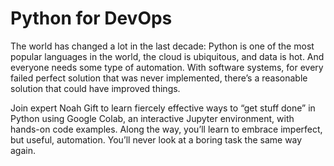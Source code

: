 # Python for DevOps

The world has changed a lot in the last decade: Python is one of the most popular languages in the world, the cloud is ubiquitous, and data is hot. And everyone needs some type of automation. With software systems, for every failed perfect solution that was never implemented, there’s a reasonable solution that could have improved things.

Join expert Noah Gift to learn fiercely effective ways to “get stuff done” in Python using Google Colab, an interactive Jupyter environment, with hands-on code examples. Along the way, you’ll learn to embrace imperfect, but useful, automation. You’ll never look at a boring task the same way again.

